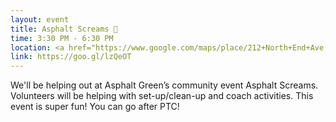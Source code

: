 ```yaml
---
layout: event
title: Asphalt Screams 👻
time: 3:30 PM - 6:30 PM
location: <a href="https://www.google.com/maps/place/212+North+End+Ave,+New+York,+NY+10282/@40.7162813,-74.016422,17z/data=!4m5!3m4!1s0x89c25a1c646c69af:0x81d622cbdfc81210!8m2!3d40.7160373!4d-74.0147805">Asphalt Green Battery Park</a>, Manhattan
link: https://goo.gl/lzQeOT
---
```

We'll be helping out at Asphalt Green’s community event Asphalt Screams. Volunteers will be helping with set-up/clean-up and coach activities. This event is super fun! You can go after PTC!
